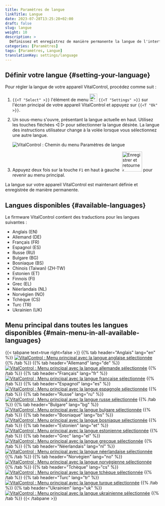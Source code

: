 ```yaml
---
title: Paramètres de langue
linkTitle: Langue
date: 2023-07-28T13:25:28+02:00
draft: false
slug: langue
weight: 10
description: >
  Définissez et enregistrez de manière permanente la langue de l'interface utilisateur sur votre appareil VitalControl.
categories: [Paramètres]
tags: [Paramètres, Langue]
translationKey: settings/language
---
```

## Définir votre langue {#setting-your-language}

Pour régler la langue de votre appareil VitalControl, procédez comme suit :

1. `{{<T "Select" >}}` l'élément de menu <img src="/icons/gear.svg" width="25" align="bottom" alt="Paramètres" /> `{{<T "Settings" >}}` sur l'écran principal de votre appareil VitalControl et appuyez sur `{{<T "Ok" >}}`.

1. Un sous-menu s'ouvre, présentant la langue actuelle en haut. Utilisez les touches fléchées ◁ ▷ pour sélectionner la langue désirée. La langue des instructions utilisateur change à la volée lorsque vous sélectionnez une autre langue.

   ![VitalControl : Chemin du menu Paramètres de langue](../images/select-lang.png "Définir votre langue")

1. Appuyez deux fois sur la touche `F1` en haut à gauche &nbsp;<img src="/icons/footer/save_exit.svg" width="65" align="bottom" alt="Enregistrer et retourner" /> pour revenir au menu principal.

La langue sur votre appareil VitalControl est maintenant définie et enregistrée de manière permanente.

## Langues disponibles {#available-languages}

Le firmware VitalControl contient des traductions pour les langues suivantes :

- Anglais (EN)
- Allemand (DE)
- Français (FR)
- Espagnol (ES)
- Russe (RU)
- Bulgare (BG)
- Bosniaque (BS)
- Chinois (Taiwan)  (ZH-TW)
- Estonien (ET)
- Finnois (FI)
- Grec (EL)
- Néerlandais (NL)
- Norvégien (NO)
- Tchèque (CS)
- Turc (TR)
- Ukrainien (UK)

## Menu principal dans toutes les langues disponibles {#main-menu-in-all-available-languages}

{{< tabpane text=true right=false >}}
  {{% tab header="Anglais" lang="en" %}}
[![VitalControl : Menu principal avec la langue anglaise sélectionnée](/images/homescreen/english.png "Menu principal Anglais")](/en/demo/ "Demo app VitalControl (EN)")
  {{% /tab %}}
  {{% tab header="Allemand" lang="de" %}}
[![VitalControl : Menu principal avec la langue allemande sélectionnée](/images/homescreen/german.png "Menu principal Allemand")](/demo/ "Demo app VitalControl (DE)")
  {{% /tab %}}
  {{% tab header="Français" lang="fr" %}}
[![VitalControl : Menu principal avec la langue française sélectionnée](/images/homescreen/french.png "Menu principal Français")](/fr/demo/ "Demo app VitalControl (FR)")
  {{% /tab %}}
  {{% tab header="Espagnol" lang="es" %}}
[![VitalControl : Menu principal avec la langue espagnole sélectionnée](/images/homescreen/spanish.png "Menu principal Espagnol")](/es/demo/ "Demo app VitalControl (ES)")
  {{% /tab %}}
  {{% tab header="Russe" lang="ru" %}}
[![VitalControl : Menu principal avec la langue russe sélectionnée](/images/homescreen/russian.png "Menu principal Russe")](/ru/demo/ "Demo app VitalControl (RU)")
  {{% /tab %}}
  {{% tab header="Bulgare" lang="bg" %}}
[![VitalControl : Menu principal avec la langue bulgare sélectionnée](/images/homescreen/bulgarian.png "Menu principal Bulgare")](/bg/demo/ "Demo app VitalControl (BG)")
  {{% /tab %}}
  {{% tab header="Bosniaque" lang="bs" %}}
[![VitalControl : Menu principal avec la langue bosniaque sélectionnée](/images/homescreen/bosnian.png "Menu principal Bosniaque")](/bs/demo/ "Demo app VitalControl (BS)")
  {{% /tab %}}
  {{% tab header="Estonien" lang="et" %}}
[![VitalControl : Menu principal avec la langue estonienne sélectionnée](/images/homescreen/estonian.png "Menu principal Estonien")](/et/demo/ "Demo app VitalControl (ET)")
  {{% /tab %}}
  {{% tab header="Grec" lang="el" %}}
[![VitalControl : Menu principal avec la langue grecque sélectionnée](/images/homescreen/greek.png "Menu principal Grec")](/el/demo/ "Demo app VitalControl (EL)")
  {{% /tab %}}
  {{% tab header="Néerlandais" lang="nl" %}}
[![VitalControl : Menu principal avec la langue néerlandaise sélectionnée](/images/homescreen/dutch.png "Menu principal Néerlandais")](/nl/demo/ "Demo app VitalControl (NL)")
  {{% /tab %}}
  {{% tab header="Norvégien" lang="no" %}}
[![VitalControl : Menu principal avec la langue norvégienne sélectionnée](/images/homescreen/norwegian.png "Menu principal Norvégien")](/no/demo/ "Demo app VitalControl (NO)")
  {{% /tab %}}
  {{% tab header="Tchèque" lang="cs" %}}
[![VitalControl : Menu principal avec la langue tchèque sélectionnée](/images/homescreen/czech.png "Menu principal Tchèque")](/cs/demo/ "Demo app VitalControl (CS)")
  {{% /tab %}}
  {{% tab header="Turc" lang="tr" %}}
[![VitalControl : Menu principal avec la langue turque sélectionnée](/images/homescreen/turkish.png "Menu principal Turc")](/tr/demo/ "Demo app VitalControl (TR)")
  {{% /tab %}}
  {{% tab header="Ukrainien" lang="uk" %}}
[![VitalControl : Menu principal avec la langue ukrainienne sélectionnée](/images/homescreen/ukrainian.png "Menu principal Ukrainien")](/uk/demo/ "Demo app VitalControl (UK)")
  {{% /tab %}}
{{< /tabpane >}}
